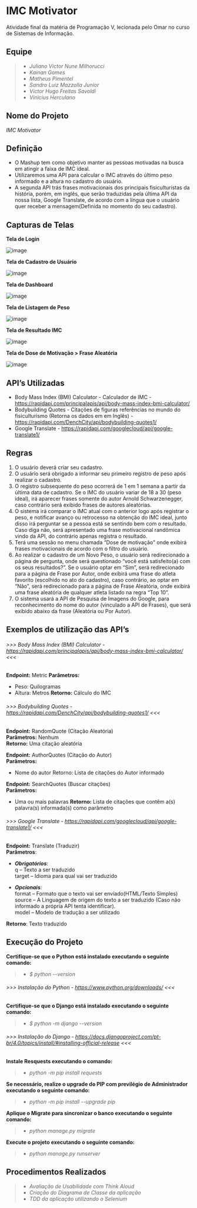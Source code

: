 # IMC Motivator
Atividade final da matéria de Programação V, lecionada pelo Omar no curso de Sistemas de Informação.

## Equipe
> - *Juliano Victor Nune Milhorucci*
> - *Kainan Gomes*
> - *Matheus Pimentel*
> - *Sandro Luiz Mazzolla Junior*
> - *Victor Hugo Freitas Savoldi*
> - *Vinicius Herculano*

## Nome do Projeto

*IMC Motivator*

## Definição

- O Mashup tem como objetivo manter as pessoas motivadas na busca em atingir a faixa de IMC ideal.
- Utilizaremos uma API para calcular o IMC  através do último peso informado e a altura no cadastro do usuário.
- A segunda API trás frases motivacionais dos principais fisiculturistas da história, porém, em inglês, que serão traduzidas pela última API da nossa lista, Google Translate, de acordo com a língua que o usuário quer receber a mensagem(Definida no momento do seu cadastro).

## Capturas de Telas

**Tela de Login**

![image](https://user-images.githubusercontent.com/44588590/155437895-4af79fc5-0bd7-4e0f-8852-5d10252341ef.png)

**Tela de Cadastro de Usuário**

![image](https://user-images.githubusercontent.com/44588590/155438550-7e3268b4-63bb-400c-a0e3-fa7e4a5ee002.png)

**Tela de Dashboard**

![image](https://user-images.githubusercontent.com/44588590/155439035-69f90e94-7e0b-4345-a5d1-4c71d75693d2.png)

**Tela de Listagem de Peso**

![image](https://user-images.githubusercontent.com/44588590/155440112-83f8e26d-2b63-4aee-810b-45676e7d4d02.png)

**Tela de Resultado IMC**

![image](https://user-images.githubusercontent.com/44588590/155439192-bc910471-1f87-43f0-bb8e-a28443cb093f.png)

**Tela de Dose de Motivação > Frase Aleatória**

![image](https://user-images.githubusercontent.com/44588590/155439117-7f89f077-046f-4d2d-9038-5604ab693f51.png)


## API’s Utilizadas

- Body Mass Index (BMI) Calculator - Calculador de IMC -  https://rapidapi.com/principalapis/api/body-mass-index-bmi-calculator/
- Bodybuilding Quotes - Citações de figuras referências no mundo do fisiculturismo (Retorna os dados em em Inglês) - https://rapidapi.com/DenchCity/api/bodybuilding-quotes1/
- Google Translate - https://rapidapi.com/googlecloud/api/google-translate1/

## Regras

1. O usuário deverá criar seu cadastro.
2. O usuário será obrigado a informar seu primeiro registro de peso após realizar o cadastro.
3. O registro subsequente do peso ocorrerá de 1 em 1 semana a partir da última data de cadastro. Se o IMC do usuário variar de 18 a 30 (peso ideal), irá aparecer frases somente do autor Arnold Schwarzenegger, caso contrário será exibido frases de autores aleatórias.
4. O sistema irá comparar o IMC atual com o anterior logo após registrar o peso, e notificar avanço ou retrocesso na obtenção do IMC ideal, junto disso irá perguntar se a pessoa está se sentindo bem com o resultado. Caso diga não, será apresentado uma frase motivacional randômica vindo da API, do contrário apenas registra o resultado.
5. Terá uma sessão no menu chamada “Dose de motivação” onde exibirá frases motivacionais de acordo com o filtro do usuário.
6. Ao realizar o cadastro de um Novo Peso, o usuário será redirecionado a página de pergunta, onde será questionado “você está satisfeito(a) com os seus resultados?”. Se o usuário optar em “Sim”, será redirecionado para a página de Frase por Autor, onde exibirá uma frase do atleta favorito (escolhido no ato do cadastro), caso contrário, ao optar em “Não”, será redirecionado para a página de Frase Aleatória, onde exibirá uma frase aleatória de qualquer atleta listado na regra “Top 10”.
7. O sistema usará a API de Pesquisa de Imagens do Google, para reconhecimento do nome do autor (vinculado a API de Frases), que será exibido abaixo da frase (Aleatória ou Por Autor).


## Exemplos de utilização das API’s

###### >>> Body Mass Index (BMI) Calculator - https://rapidapi.com/principalapis/api/body-mass-index-bmi-calculator/ <<<

**Endpoint:** Metric
**Parâmetros:**
- Peso: Quilogramas
- Altura: Metros
**Retorno:** Cálculo do IMC

###### >>> Bodybuilding Quotes - https://rapidapi.com/DenchCity/api/bodybuilding-quotes1/ <<<

**Endpoint:** RandomQuote (Citação Aleatória)<br />
**Parâmetros:** Nenhum<br />
**Retorno:** Uma citação aleatória<br />

**Endpoint:** AuthorQuotes (Citação do Autor)<br />
**Parâmetros:** 
- Nome do autor
Retorno: Lista de citações do Autor informado<br />

**Endpoint:** SearchQuotes (Buscar citações)<br />
**Parâmetros:** 
- Uma ou mais palavras
**Retorno:** Lista de citações que contêm a(s) palavra(s) informada(s) como parâmetro<br />

###### >>> Google Translate - https://rapidapi.com/googlecloud/api/google-translate1/ <<<

**Endpoint:** Translate (Traduzir)<br />
**Parâmetros**:<br />
  - **_Obrigatórios_**:<br />
	  q – Texto a ser traduzido<br />
	  target – Idioma para qual vai ser traduzido<br />

  - **_Opcionais_**:<br />
	  format – Formato que o texto vai ser enviado(HTML/Texto Simples)<br />
	  source – A Linguagem de origem do texto a ser traduzido (Caso não informado a   própria API tenta identificar).<br />
          model – Modelo de tradução a ser utilizado<br />
	
**Retorno**: Texto traduzido<br />

## Execução do Projeto

**Certifique-se que o Python está instalado executando o seguinte comando:** 
> - *$ python --version*

###### >>> Instalação do Python - https://www.python.org/downloads/ <<<

**Certifique-se que o Django está instalado executando o seguinte comando:** 
> - *$ python -m django --version*

###### >>> Instalação do Django - https://docs.djangoproject.com/pt-br/4.0/topics/install/#installing-official-release <<<

**Instale Resquests executando o comando:** 
> - *python -m pip install requests*

**Se necessário, realize o upgrade do PIP com previlégio de Administrador executando o seguinte comando:** 
> - *python -m pip install --upgrade pip*

**Aplique o Migrate para sincronizar o banco executando o seguinte comando:** 
> - *python manage.py migrate*

**Execute o projeto executando o seguinte comando:** 
> - *python manage.py runserver*

## Procedimentos Realizados

> - *Avaliação de Usabilidade com Think Aloud*
> - *Criação do Diagrama de Classe da aplicação*
> - *TDD da aplicação utilizando o Selenium*
